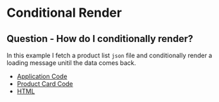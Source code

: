 # Conditional Render

## Question - How do I conditionally render?

In this example I fetch a product list `json` file and conditionally render a loading message unitil the data comes back.

- [Application Code](./product-app.js)
- [Product Card Code](./product-card.js)
- [HTML](./index.html)
